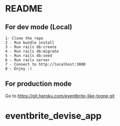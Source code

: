 # README

## For dev mode (Local)
    1- Clone the repo
    2 - Run bundle install
    3 - Run rails db:create
    4 - Run rails db:migrate
    5 - Run rails db:seed
    6 - Run rails server
    7 - Connect to http://localhost:3000
    8 - Enjoy :)

## For production mode

Go to https://git.heroku.com/eventbrite-like-togne.git
# eventbrite_devise_app
